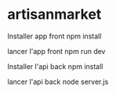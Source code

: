 # artisanmarket

Installer app front npm install

lancer l'app front npm run dev

Installer l'api back npm install

lancer l'api back node server.js
